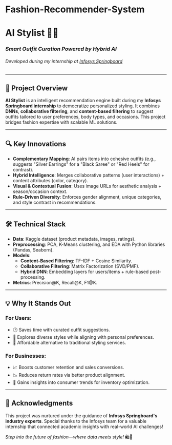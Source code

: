 # Fashion-Recommender-System

# AI Stylist 👗✨  
### *Smart Outfit Curation Powered by Hybrid AI*  
###### *Developed during my internship at [Infosys Springboard](https://infyspringboard.onwingspan.com/)*  

---

## 🚀 **Project Overview**  
**AI Stylist** is an intelligent recommendation engine built during my **Infosys Springboard internship** to democratize personalized styling. It combines **DNNs**, **collaborative filtering**, and **content-based filtering** to suggest outfits tailored to user preferences, body types, and occasions. This project bridges fashion expertise with scalable ML solutions.  

---

## 🔍 **Key Innovations**  
- **Complementary Mapping**: AI pairs items into cohesive outfits (e.g., suggests "Silver Earrings" for a "Black Saree" or "Red Heels" for contrast).   
- **Hybrid Intelligence**: Merges collaborative patterns (user interactions) + content attributes (color, category).  
- **Visual & Contextual Fusion**: Uses image URLs for aesthetic analysis + season/occasion context.  
- **Rule-Driven Diversity**: Enforces gender alignment, unique categories, and style contrast in recommendations.  

---

## 🛠️ **Technical Stack**  
- **Data**: Kaggle dataset (product metadata, images, ratings).  
- **Preprocessing**: PCA, K-Means clustering, and EDA with Python libraries (Pandas, Seaborn).  
- **Models**:  
  - **Content-Based Filtering**: TF-IDF + Cosine Similarity.  
  - **Collaborative Filtering**: Matrix Factorization (SVD/PMF).  
  - **Hybrid DNN**: Embedding layers for users/items + rule-based post-processing.  
- **Metrics**: Precision@K, Recall@K, F1@K.  

---

## 💡 **Why It Stands Out**  
### For Users:
- 🕒 Saves time with curated outfit suggestions.
- 🎨 Explores diverse styles while aligning with personal preferences.
- 💸 Affordable alternative to traditional styling services.

### For Businesses:
- 📈 Boosts customer retention and sales conversions.
- 📉 Reduces return rates via better product alignment.
- 🧠 Gains insights into consumer trends for inventory optimization.

---

## 🌟 **Acknowledgments**  
This project was nurtured under the guidance of **Infosys Springboard's industry experts**. Special thanks to the Infosys team for a valuable internship that connected academic insights with real-world AI challenges!  

*Step into the future of fashion—where data meets style!*  🛍️🤖  
